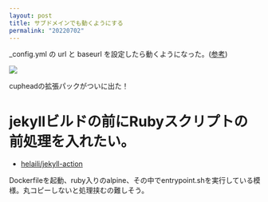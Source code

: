 ```yaml
---
layout: post
title: サブドメインでも動くようにする
permalink: "20220702"
---
```

_config.yml の url と baseurl を設定したら動くようになった。([参考](https://mademistakes.com/mastering-jekyll/site-url-baseurl/))

![](https://i.gyazo.com/c32659968803bfdbea25ebe0074a3a37.png)

cupheadの拡張パックがついに出た！

# jekyllビルドの前にRubyスクリプトの前処理を入れたい。

- [helaili/jekyll-action](https://github.com/helaili/jekyll-action)

Dockerfileを起動、ruby入りのalpine、その中でentrypoint.shを実行している模様。丸コピーしないと処理挟むの難しそう。
